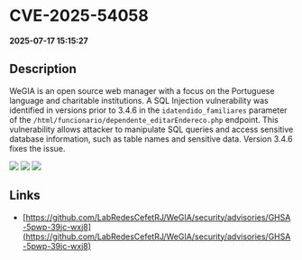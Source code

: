 # CVE-2025-54058

**2025-07-17 15:15:27**

## Description
WeGIA is an open source web manager with a focus on the Portuguese language and charitable institutions. A SQL Injection vulnerability was identified in versions prior to 3.4.6 in the `idatendido_familiares` parameter of the `/html/funcionario/dependente_editarEndereco.php` endpoint. This vulnerability allows attacker to manipulate SQL queries and access sensitive database information, such as table names and sensitive data. Version 3.4.6 fixes the issue.

![](https://img.shields.io/static/v1?label=Score&message=9.4&color=red)
![](https://img.shields.io/static/v1?label=Severity&message=CRITICAL&color=red)
![](https://img.shields.io/static/v1?label=CWE&message=SQL&color=green)

## Links
- [https://github.com/LabRedesCefetRJ/WeGIA/security/advisories/GHSA-5pwp-39jc-wxj8](https://github.com/LabRedesCefetRJ/WeGIA/security/advisories/GHSA-5pwp-39jc-wxj8)
